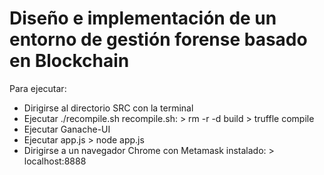 # Diseño e implementación de un entorno de gestión forense basado en Blockchain

Para ejecutar:

* Dirigirse al directorio SRC con la terminal
* Ejecutar ./recompile.sh
      recompile.sh:
          > rm -r -d build
          > truffle compile
 * Ejecutar Ganache-UI
 * Ejecutar app.js 
          > node app.js
* Dirigirse a un navegador Chrome con Metamask instalado:
          > localhost:8888
